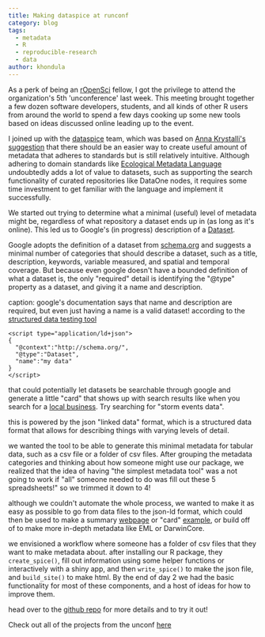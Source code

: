```yaml
---
title: Making dataspice at runconf
category: blog
tags:
  - metadata
  - R
  - reproducible-research
  - data
author: khondula
---
```


As a perk of being an [rOpenSci](https://ropensci.org/) fellow, I got the privilege to attend the organization's 5th 'unconference' last week. This meeting brought together a few dozen software developers, students, and all kinds of other R users from around the world to spend a few days cooking up some new tools based on ideas discussed online leading up to the event. 

I joined up with the [dataspice](https://github.com/ropenscilabs/dataspice) team, which was based on [Anna Krystalli's suggestion](https://github.com/ropensci/unconf18/issues/72) that there should be an easier way to create useful amount of metadata that adheres to standards but is still relatively intuitive. Although adhering to domain standards like [Ecological Metadata Language](https://knb.ecoinformatics.org/#external//emlparser/docs/index.html) undoubtedly adds a lot of value to datasets, such as supporting the search functionality of curated repositories like DataOne nodes, it requires some time investment to get familiar with the language and implement it successfully. 

We started out trying to determine what a minimal (useful) level of metadata might be, regardless of what repository a dataset ends up in (as long as it's online). This led us to Google's (in progress) description of a [Dataset](https://developers.google.com/search/docs/data-types/dataset). 

Google adopts the definition of a dataset from [schema.org](schema.org) and suggests a minimal number of categories that should describe a dataset, such as a title, description, keywords, variable measured, and spatial and temporal coverage. But because even google doesn't have a bounded definition of what a dataset is, the only "required" detail is identifying the "@type" property as a dataset, and giving it a name and description. 

caption: google's documentation says that name and description are required, but even just having a name is a valid dataset! according to the [structured data testing tool](https://search.google.com/structured-data/testing-tool) 

```
<script type="application/ld+json">
{
  "@context":"http://schema.org/",
  "@type":"Dataset",
  "name":"my data"
}
</script>
```


that could potentially let datasets be searchable through google and generate a little "card" that shows up with search results like when you search for a [local business](https://developers.google.com/search/docs/data-types/local-business). Try searching for "storm events data". 

this is powered by the json "linked data" format, which is a structured data format that allows for describing things with varying levels of detail. 

we wanted the tool to be able to generate this minimal metadata for tabular data, such as a csv file or a folder of csv files. After grouping the metadata categories and thinking about how someone might use our package, we realized that the idea of having "the simplest metadata tool" was a not going to work if "all" someone needed to do was fill out these 5 spreadsheets!" so we trimmed it down to 4!

although we couldn't automate the whole process, we wanted to make it as easy as possible to go from data files to the json-ld format, which could then be used to make a summary [webpage](https://github.com/ropenscilabs/qcoder) or "card" [example](https://cboettig.github.io/dataspice-web/), or build off of to make more in-depth metadata like EML or DarwinCore. 

we envisioned a workflow where someone has a folder of csv files that they want to make metadata about. after installing our R package, they `create_spice()`, fill out information using some helper functions or interactively with a shiny app, and then `write_spice()` to make the json file, and `build_site()` to make html. By the end of day 2 we had the basic functionality for most of these components, and a host of ideas for how to improve them. 

head over to the [github repo](https://github.com/ropenscilabs/dataspice) for more details and to try it out! 

Check out all of the projects from the unconf [here](https://ropenscilabs.github.io/runconf18-projects/)